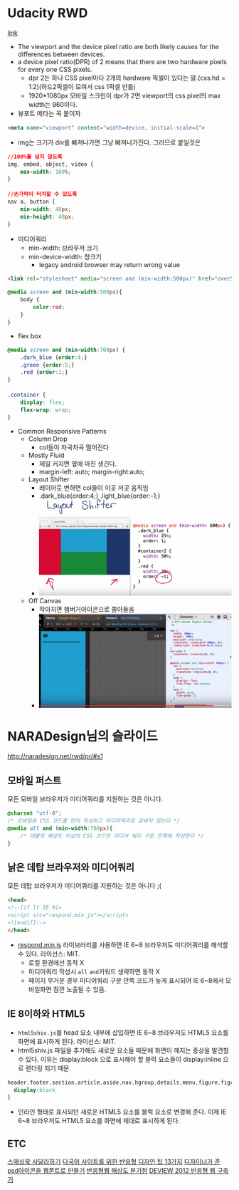 # Udacity RWD
[link](https://www.udacity.com/course/progress#!/c-ud893)
- The viewport and the device pixel ratio are both likely causes for the differences between devices.
-  a device pixel ratio(DPR) of 2 means that there are two hardware pixels for every one CSS pixels.
    +  dpr 2는 하나 CSS pixel마다 2개의 hardware 픽셀이 있다는 말.(css:hd = 1:2)(하드2픽셀이 모여서 css 1픽셀 만듦)
    +  1920*1080px 모바일 스크린이 dpr가 2면 viewport의 css pixel의 max width는 960이다.
- 뷰포트 메타는 꼭 붙이자
```html
<meta name="viewport" content="width=device, initial-scale=1">
```
- img는 크기가 div를 빠져나가면 그냥 빠져나가진다. 그러므로 붙일것은
```css
//100%를 넘지 않도록
img, embed, object, video {
    max-width: 100%;
}

//손가락이 터치할 수 있도록
nav a, button {
    min-width: 48px;
    min-height: 48px;
}
```
- 미디어쿼리
    + min-width: 브라우저 크기
    + min-device-width: 창크기
        * legacy android browser may return wrong value
```html
<link rel="stylesheet" media="screen and (min-width:500px)" href="over500.css">
```
```css
@media screen and (min-width:500px){
    body {
        color:red;
    }
}
```
- flex box
```css
@media screen and (min-width:700px) {
    .dark_blue {order:4;}
    .green {order:5;}
    .red {order:1;}
}

.container {
    display: flex;
    flex-wrap: wrap;
}
```
- Common Responsive Patterns
    + Column Drop
        * col들이 차곡차곡 떨어진다
    + Mostly Fluid
        * 제일 커지면 옆에 마진 생긴다.
        * margin-left: auto; margin-right:auto;
    + Layout Shifter
        * 레이아웃 변하면 col들이 이곳 저곳 움직임
        * .dark_blue{order:4;} .light_blue{order:-1;}
        * ![layout shifter image](../img/RWD/1.png "layout shifter image")
    + Off Canvas
        * 작아지면 햄버거아이콘으로 쫄아들음
        * ![off canvas image](../img/RWD/2.png "off canvas image")

# NARADesign님의 슬라이드
http://naradesign.net/rwd/pr/#s1
## 모바일 퍼스트
모든 모바일 브라우저가 미디어쿼리를 지원하는 것은 아니다.
```css
@charset "utf-8"; 
/* 모바일용 CSS 코드를 먼저 작성하고 미디어쿼리로 감싸지 않는다 */ 
@media all and (min-width:768px){
    /* 테블릿 해상도 이상의 CSS 코드만 미디어 쿼리 구문 안쪽에 작성한다 */ 
}
```

## 낡은 데탑 브라우저와 미디어쿼리
모든 데탑 브라우저가 미디어쿼리를 지원하는 것은 아니다 ;(
```html
<head> 
<!--[if lt IE 9]> 
<script src="respond.min.js"></script> 
<![endif]--> 
</head>
```

- [respond.min.js](https://github.com/scottjehl/Respond) 라이브러리를 사용하면 IE 6~8 브라우저도 미디어쿼리를 해석할 수 있다. 라이선스: MIT.
    + 로컬 환경에선 동작 X
    + 미디어쿼리 작성시 `all` `and`키워드 생략하면 동작 X
    + 페이지 무거운 경우 미디어쿼리 구문 안쪽 코드가 늦게 표시되어 IE 6~8에서 모바일화면 잠깐 노출될 수 있음.

## IE 8이하와 HTML5
- `html5shiv.js`를 head 요소 내부에 삽입하면 IE 6~8 브라우저도 HTML5 요소를 화면에 표시하게 된다. 라이선스: MIT.
- html5shiv.js 파일을 추가해도 새로운 요소들 때문에 화면이 깨지는 증상을 발견할 수 있다.
이유는 display:block 으로 표시해야 할 블럭 요소들이 display:inline 으로 렌더링 되기 때문.

```css
header,footer,section,article,aside,nav,hgroup,details,menu,figure,figcaption{
  display:block
}
```
- 인라인 형태로 표시되던 새로운 HTML5 요소를 블럭 요소로 변경해 준다. 이제 IE 6~8 브라우저도 HTML5 요소를 화면에 제대로 표시하게 된다.


## ETC
[스매싱북 사달라하기](http://www.smashingmagazine.com/books/#smashing-book-5)
[다국어 사이트를 위한 반응형 디자인 팁 13가지](http://responsivenews.co.uk/post/123104512468/13-tips-for-making-responsive-web-design)
[디자이너가 준 psd아이콘을 웹폰트로 만들기](http://tobyyun.tumblr.com/post/112101781742/%EB%94%94%EC%9E%90%EC%9D%B4%EB%84%88%EA%B0%80-%EC%A4%80-psd%EC%9D%98-%EC%95%84%EC%9D%B4%EC%BD%98%EC%9D%84-%EC%9B%B9%ED%8F%B0%ED%8A%B8%EB%A1%9C-%EB%A7%8C%EB%93%A4%EA%B8%B0)
[반응형웹 해상도 분기점](http://tobyyun.tumblr.com/post/114586252277/%EB%B0%98%EC%9D%91%ED%98%95%EC%9B%B9%EB%94%94%EC%9E%90%EC%9D%B8%EC%9D%98-%ED%95%B4%EC%83%81%EB%8F%84%EB%B6%84%EA%B8%B0%EC%A0%90%EC%9D%80-%EC%96%B4%EB%96%BB%EA%B2%8C-%EB%82%98%EB%88%8C%EA%B9%8C)
[DEVIEW 2012 반응형 웹 구축기](http://naradesign.net/rwd/pr/#s1)
